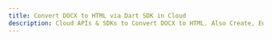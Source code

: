 ---title: Convert DOCX to HTML via Dart SDK in Clouddescription: Cloud APIs & SDKs to Convert DOCX to HTML. Also Create, Edit & Render Microsoft Word & OpenOffice documents in the Cloud.---